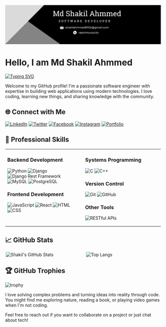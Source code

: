<div>
  <img src="https://github.com/Shakilahmmedms/Shakilahmmedms/blob/main/2.png" />
</div>

# **Hello, I am Md Shakil Ahmmed**

  [![Typing SVG](https://readme-typing-svg.demolab.com?font=Fira+Code&pause=1000&color=F7BF6E&random=false&width=435&lines=Software+Developer;Full+Stack+developer;Web+Application+Developer;Dreamer)](https://git.io/typing-svg)

Welcome to my GitHub profile! 
I'm a passionate software engineer with expertise in building web applications using modern technologies. I love coding, learning new things, and sharing knowledge with the community.

## 🌐 Connect with Me
[![LinkedIn](https://img.shields.io/badge/LinkedIn-0A66C2?style=for-the-badge&logo=linkedin&logoColor=white)](https://www.linkedin.com/in/shakil-ahmmed-se/)
[![Twitter](https://img.shields.io/badge/Twitter-1DA1F2?style=for-the-badge&logo=twitter&logoColor=white)](https://x.com/ShakilA83852263)
[![Facebook](https://img.shields.io/badge/Facebook-1877F2?style=for-the-badge&logo=facebook&logoColor=white)](https://www.facebook.com/shakil.ahmmedbd.3)
[![Instagram](https://img.shields.io/badge/Instagram-E4405F?style=for-the-badge&logo=instagram&logoColor=white)](https://www.instagram.com/shakil_ahmmed01/)
[![Portfolio](https://img.shields.io/badge/Portfolio-000000?style=for-the-badge&logo=About.me&logoColor=white)](https://shakilahmmedms.github.io/shakil_ahmmed_se/)

## 💼 Professional Skills

<table>
  <tr>
    <td style="width: 50%; vertical-align: top;">
      <h3>Backend Development</h3>
      <p>
        <img src="https://img.shields.io/badge/-Python-3776AB?style=for-the-badge&logo=python&logoColor=white" alt="Python" />
        <img src="https://img.shields.io/badge/-Django-092E20?style=for-the-badge&logo=django&logoColor=white" alt="Django" />
        <img src="https://img.shields.io/badge/-Django%20Rest%20Framework-092E20?style=for-the-badge&logo=django&logoColor=white" alt="Django Rest Framework" />
        <img src="https://img.shields.io/badge/-MySQL-4479A1?style=for-the-badge&logo=mysql&logoColor=white" alt="MySQL" />
        <img src="https://img.shields.io/badge/-PostgreSQL-336791?style=for-the-badge&logo=postgresql&logoColor=white" alt="PostgreSQL" />
      </p>
      <h3>Frontend Development</h3>
      <p>
        <img src="https://img.shields.io/badge/-JavaScript-F7DF1E?style=for-the-badge&logo=javascript&logoColor=black" alt="JavaScript" />
        <img src="https://img.shields.io/badge/-React-61DAFB?style=for-the-badge&logo=react&logoColor=black" alt="React" />
        <img src="https://img.shields.io/badge/-HTML-E34F26?style=for-the-badge&logo=html5&logoColor=white" alt="HTML" />
        <img src="https://img.shields.io/badge/-CSS-1572B6?style=for-the-badge&logo=css3&logoColor=white" alt="CSS" />
      </p>
    </td>
    <td style="width: 50%; vertical-align: top;">
      <h3>Systems Programming</h3>
      <p>
        <img src="https://img.shields.io/badge/-C-A8B9CC?style=for-the-badge&logo=c&logoColor=black" alt="C" />
        <img src="https://img.shields.io/badge/-C++-00599C?style=for-the-badge&logo=c%2B%2B&logoColor=white" alt="C++" />
      </p>
      <h3>Version Control</h3>
      <p>
        <img src="https://img.shields.io/badge/-Git-F05032?style=for-the-badge&logo=git&logoColor=white" alt="Git" />
        <img src="https://img.shields.io/badge/-GitHub-181717?style=for-the-badge&logo=github&logoColor=white" alt="GitHub" />
      </p>
      <h3>Other Tools</h3>
      <p>
        <img src="https://img.shields.io/badge/-RESTful%20APIs-00599C?style=for-the-badge&logo=api&logoColor=white" alt="RESTful APIs" />
      </p>
    </td>
  </tr>
</table>


## 📈 GitHub Stats


<div style="display: flex; justify-content: space-between;">
  <img src="https://github-readme-stats.vercel.app/api?username=Shakilahmmedms&show_icons=true&hide_border=true&count_private=true&theme=radical" alt="Shakil's GitHub Stats" style="width: 50%;margin-left:2px;">
  <img src="https://github-readme-stats.vercel.app/api/top-langs/?username=Shakilahmmedms&layout=compact&theme=radical" alt="Top Langs" style="width: 48%;">
</div>

## 🏆 GitHub Trophies

![trophy](https://github-profile-trophy.vercel.app/?username=Shakilahmmedms&theme=onedark)




I love solving complex problems and turning ideas into reality through code. You might find me exploring nature, reading a book, or playing video games when I'm not coding.

Feel free to reach out if you want to collaborate on a project or just chat about tech!
